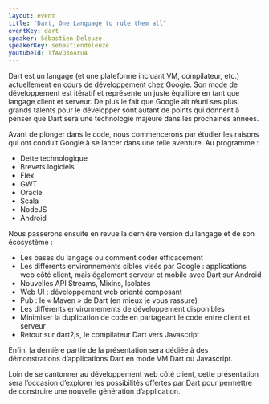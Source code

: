 ```yaml
---
layout: event
title: "Dart, One Language to rule them all"
eventKey: dart
speaker: Sébastien Deleuze
speakerKey: sebastiendeleuze
youtubeId: TfAVQ3o4ru4
---
```


Dart est un langage (et une plateforme incluant VM, compilateur, etc.) actuellement en cours de développement chez Google. Son mode de développement est itératif et représente un juste équilibre en tant que langage client et serveur. De plus le fait que Google ait réuni ses plus grands talents pour le développer sont autant de points qui donnent à penser que Dart sera une technologie majeure dans les prochaines années.

Avant de plonger dans le code, nous commencerons par étudier les raisons qui ont conduit Google à se lancer dans une telle aventure. Au programme :

* Dette technologique
* Brevets logiciels
* Flex
* GWT
* Oracle
* Scala
* NodeJS
* Android

Nous passerons ensuite en revue la dernière version du langage et de son écosystème :

* Les bases du langage ou comment coder efficacement
* Les différents environnements cibles visés par Google : applications web côté client, mais également serveur et mobile avec Dart sur Android
* Nouvelles API Streams, Mixins, Isolates
* Web UI : développement web orienté composant
* Pub : le « Maven » de Dart (en mieux je vous rassure)
* Les différents environnements de développement disponibles
* Minimiser la duplication de code en partageant le code entre client et serveur
* Retour sur dart2js, le compilateur Dart vers Javascript

Enfin, la dernière partie de la présentation sera dédiée à des démonstrations d’applications Dart en mode VM Dart ou Javascript.

Loin de se cantonner au développement web côté client, cette présentation sera l’occasion d’explorer les possibilités offertes par Dart pour permettre de construire une nouvelle génération d’application.